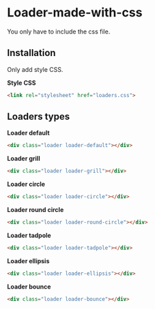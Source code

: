 # Loader-made-with-css
You only have to include the css file.

## Installation
Only add style CSS.

**Style CSS**
```html
<link rel="stylesheet" href="loaders.css">
```

## Loaders types

**Loader default**
```html
<div class="loader loader-default"></div>
```

**Loader grill**
```html
<div class="loader loader-grill"></div>
```

**Loader circle**
```html
<div class="loader loader-circle"></div>
```

**Loader round circle**
```html
<div class="loader loader-round-circle"></div>
```

**Loader tadpole**
```html
<div class="loader loader-tadpole"></div>
```

**Loader ellipsis**
```html
<div class="loader loader-ellipsis"></div>
```

**Loader bounce**
```html
<div class="loader loader-bounce"></div>
```
